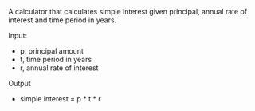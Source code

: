 A calculator that calculates simple interest given principal, annual rate of interest and time period in years.

Input:
   * p, principal amount
   * t, time period in years
   * r, annual rate of interest

Output
   * simple interest = p * t * r
